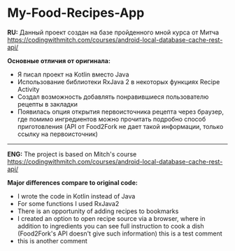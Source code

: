 # My-Food-Recipes-App
**RU:** Данный проект создан  на базе пройденного мной курса от Митча https://codingwithmitch.com/courses/android-local-database-cache-rest-api/  
  
**Основные отличия от оригинала:** 
* Я писал проект на Kotlin вместо Java 
* Использование библиотеки RxJava 2 в некоторых функциях Recipe Activity
* Создал возможность добавлять понравившиеся пользователю рецепты в закладки 
* Появилась опция открытия первоисточника рецепта через браузер, где помимо ингредиентов можно прочитать подробно способ приготовления (API от Food2Fork не дает такой информации, только ссылку на первоисточник) 

-------------------------------------------------------------------------------------------------------------------------------------

**ENG:** The project is based on Mitch's course  https://codingwithmitch.com/courses/android-local-database-cache-rest-api/    
  
**Major differences compare to original code:**
* I wrote the code in Kotlin instead of Java
* For some functions I used RxJava2
* There is an opportunity of adding recipes to bookmarks
* I created an option to open recipe source via a browser, where in addition to ingredients you can see full instruction to cook a dish (Food2Fork's API doesn't give such information)
this is a test comment
* this is another comment
